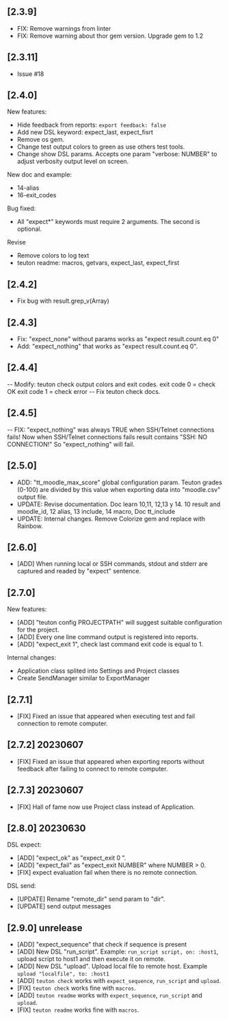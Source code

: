 
## [2.3.9]

- FIX: Remove warnings from linter
- FIX: Remove warning about thor gem version. Upgrade gem to 1.2

## [2.3.11]

- Issue #18

## [2.4.0]

New features:
- Hide feedback from reports: `export feedback: false`
- Add new DSL keyword: expect_last, expect_fisrt
- Remove os gem.
- Change test output colors to green as use others test tools.
- Change show DSL params. Accepts one param "verbose: NUMBER" to adjust verbosity output level on screen.

New doc and example:
- 14-alias
- 16-exit_codes

Bug fixed:
- All "expect*" keywords must require 2 arguments. The second is optional.

Revise
- Remove colors to log text
- teuton readme: macros, getvars, expect_last, expect_first

## [2.4.2]

- Fix bug with result.grep_v(Array)

## [2.4.3]

- Fix: "expect_none" without params works as "expect result.count.eq 0"
- Add: "expect_nothing" that works as "expect result.count.eq 0".

## [2.4.4]

-- Modify: teuton check output colors and exit codes.
   exit code 0 = check OK
   exit code 1 = check error
-- Fix teuton check docs.

## [2.4.5]

-- FIX: "expect_nothing" was always TRUE when SSH/Telnet connections fails!
   Now when SSH/Telnet connections fails result contains "SSH: NO CONNECTION!"
   So "expect_nothing" will fail.

## [2.5.0]

- ADD: "tt_moodle_max_score" global configuration param. Teuton grades (0-100) are divided by this value when exporting data into "moodle.csv" output file.
- UPDATE: Revise documentation. Doc learn 10,11, 12,13 y 14. 10 result and moodle_id, 12 alias, 13 include, 14 macro, Doc tt_include
- UPDATE: Internal changes. Remove Colorize gem and replace with Rainbow.

## [2.6.0]

- [ADD] When running local or SSH commands, stdout and stderr are captured and readed by "expect" sentence.

## [2.7.0]

New features:
- [ADD] "teuton config PROJECTPATH" will suggest suitable configuration for the project.
- [ADD] Every one line command output is registered into reports.
- [ADD] "expect_exit 1", check last command exit code is equal to 1.

Internal changes:
* Application class splited into Settings and Project classes
* Create SendManager similar to ExportManager

## [2.7.1]

- [FIX] Fixed an issue that appeared when executing test and fail connection to remote computer.

## [2.7.2] 20230607

- [FIX] Fixed an issue that appeared when exporting reports without feedback after failing to connect to remote computer.

## [2.7.3] 20230607

- [FIX] Hall of fame now use Project class instead of Application.

## [2.8.0] 20230630

DSL expect:
- [ADD] "expect_ok" as "expect_exit 0 ".
- [ADD] "expect_fail" as "expect_exit NUMBER" where NUMBER > 0.
- [FIX] expect evaluation fail when there is no remote connection.

DSL send:
- [UPDATE] Rename "remote_dir" send param to "dir".
- [UPDATE] send output messages

## [2.9.0] unrelease

- [ADD] "expect_sequence" that check if sequence is present
- [ADD] New DSL "run_script". Example: `run_script script, on: :host1`, upload script to host1 and then execute it on remote.
- [ADD] New DSL "upload". Upload local file to remote host. Example `upload "localfile", to: :host1`
- [ADD] `teuton check` works with `expect_sequence`, `run_script` and `upload`.
- [FIX] `teuton check` works fine with `macros`.
- [ADD] `teuton readme` works with `expect_sequence`, `run_script` and `upload`.
- [FIX] `teuton readme` works fine with `macros`.
